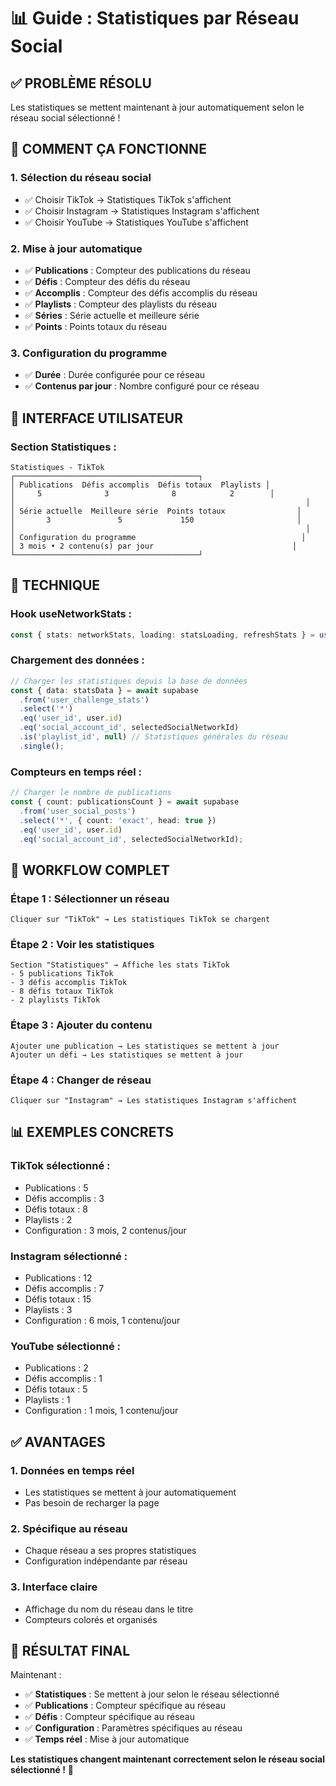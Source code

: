 # 📊 Guide : Statistiques par Réseau Social

## ✅ **PROBLÈME RÉSOLU**

Les statistiques se mettent maintenant à jour automatiquement selon le réseau social sélectionné !

## 🔄 **COMMENT ÇA FONCTIONNE**

### **1. Sélection du réseau social**
- ✅ Choisir TikTok → Statistiques TikTok s'affichent
- ✅ Choisir Instagram → Statistiques Instagram s'affichent
- ✅ Choisir YouTube → Statistiques YouTube s'affichent

### **2. Mise à jour automatique**
- ✅ **Publications** : Compteur des publications du réseau
- ✅ **Défis** : Compteur des défis du réseau
- ✅ **Accomplis** : Compteur des défis accomplis du réseau
- ✅ **Playlists** : Compteur des playlists du réseau
- ✅ **Séries** : Série actuelle et meilleure série
- ✅ **Points** : Points totaux du réseau

### **3. Configuration du programme**
- ✅ **Durée** : Durée configurée pour ce réseau
- ✅ **Contenus par jour** : Nombre configuré pour ce réseau

## 🎨 **INTERFACE UTILISATEUR**

### **Section Statistiques :**
```
Statistiques - TikTok
┌─────────────────────────────────────────┐
│ Publications  Défis accomplis  Défis totaux  Playlists │
│     5              3              8            2        │
│                                                                 │
│ Série actuelle  Meilleure série  Points totaux                │
│       3               5             150                       │
│                                                                 │
│ Configuration du programme                                     │
│ 3 mois • 2 contenu(s) par jour                               │
└─────────────────────────────────────────┘
```

## 🔧 **TECHNIQUE**

### **Hook useNetworkStats :**
```typescript
const { stats: networkStats, loading: statsLoading, refreshStats } = useNetworkStats(selectedSocialNetworkId);
```

### **Chargement des données :**
```typescript
// Charger les statistiques depuis la base de données
const { data: statsData } = await supabase
  .from('user_challenge_stats')
  .select('*')
  .eq('user_id', user.id)
  .eq('social_account_id', selectedSocialNetworkId)
  .is('playlist_id', null) // Statistiques générales du réseau
  .single();
```

### **Compteurs en temps réel :**
```typescript
// Charger le nombre de publications
const { count: publicationsCount } = await supabase
  .from('user_social_posts')
  .select('*', { count: 'exact', head: true })
  .eq('user_id', user.id)
  .eq('social_account_id', selectedSocialNetworkId);
```

## 🚀 **WORKFLOW COMPLET**

### **Étape 1 : Sélectionner un réseau**
```
Cliquer sur "TikTok" → Les statistiques TikTok se chargent
```

### **Étape 2 : Voir les statistiques**
```
Section "Statistiques" → Affiche les stats TikTok
- 5 publications TikTok
- 3 défis accomplis TikTok
- 8 défis totaux TikTok
- 2 playlists TikTok
```

### **Étape 3 : Ajouter du contenu**
```
Ajouter une publication → Les statistiques se mettent à jour
Ajouter un défi → Les statistiques se mettent à jour
```

### **Étape 4 : Changer de réseau**
```
Cliquer sur "Instagram" → Les statistiques Instagram s'affichent
```

## 📊 **EXEMPLES CONCRETS**

### **TikTok sélectionné :**
- Publications : 5
- Défis accomplis : 3
- Défis totaux : 8
- Playlists : 2
- Configuration : 3 mois, 2 contenus/jour

### **Instagram sélectionné :**
- Publications : 12
- Défis accomplis : 7
- Défis totaux : 15
- Playlists : 3
- Configuration : 6 mois, 1 contenu/jour

### **YouTube sélectionné :**
- Publications : 2
- Défis accomplis : 1
- Défis totaux : 5
- Playlists : 1
- Configuration : 1 mois, 1 contenu/jour

## ✅ **AVANTAGES**

### **1. Données en temps réel**
- Les statistiques se mettent à jour automatiquement
- Pas besoin de recharger la page

### **2. Spécifique au réseau**
- Chaque réseau a ses propres statistiques
- Configuration indépendante par réseau

### **3. Interface claire**
- Affichage du nom du réseau dans le titre
- Compteurs colorés et organisés

## 🎯 **RÉSULTAT FINAL**

Maintenant :
- ✅ **Statistiques** : Se mettent à jour selon le réseau sélectionné
- ✅ **Publications** : Compteur spécifique au réseau
- ✅ **Défis** : Compteur spécifique au réseau
- ✅ **Configuration** : Paramètres spécifiques au réseau
- ✅ **Temps réel** : Mise à jour automatique

**Les statistiques changent maintenant correctement selon le réseau social sélectionné !** 🚀
